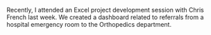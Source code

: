 Recently, I attended an Excel project development session with Chris French last week. We created a dashboard related to referrals from a hospital emergency room to the Orthopedics department. 


